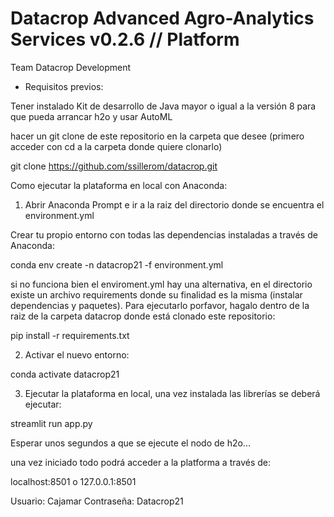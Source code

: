 # Datacrop Advanced Agro-Analytics Services v0.2.6 // Platform
Team Datacrop Development

- Requisitos previos:

Tener instalado Kit de desarrollo de Java mayor o igual a la versión 8 para que pueda arrancar h2o y usar AutoML

hacer un git clone de este repositorio en la carpeta que desee (primero acceder con cd a la carpeta donde quiere clonarlo)

git clone https://github.com/ssillerom/datacrop.git



Como ejecutar la plataforma en local con Anaconda:

1. Abrir Anaconda Prompt e ir a la raiz del directorio donde se encuentra el environment.yml

 Crear tu propio entorno con todas las dependencias instaladas a través de Anaconda:

 conda env create -n datacrop21 -f environment.yml
 
 si no funciona bien el enviroment.yml hay una alternativa, en el directorio existe un archivo requirements donde su finalidad es la misma (instalar dependencias y paquetes). Para ejecutarlo porfavor, hagalo dentro de la raiz de la carpeta datacrop donde está clonado este repositorio:
 
 pip install -r requirements.txt 

2. Activar el nuevo entorno:

 conda activate datacrop21

3. Ejecutar la plataforma en local, una vez instalada las librerías se deberá ejecutar:

 streamlit run app.py

 Esperar unos segundos a que se ejecute el nodo de h2o...

una vez iniciado todo podrá acceder a la platforma a través de:

 localhost:8501 o 127.0.0.1:8501

 Usuario: Cajamar Contraseña: Datacrop21
